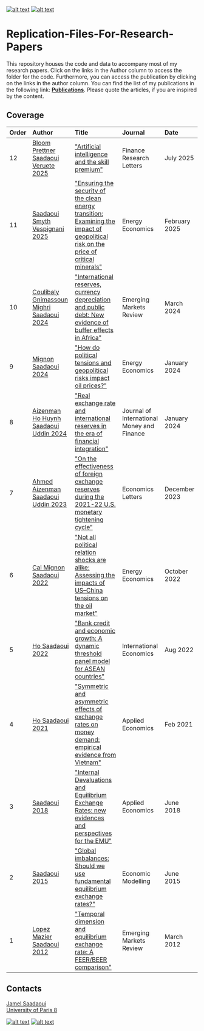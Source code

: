 [![alt text][1.1]][1]
[![alt text][2.1]][2]

# Replication-Files-For-Research-Papers
 This repository houses the code and data to accompany most of my research papers. Click on the links in the Author column to access the folder for the code. Furthermore, you can access the publication by clicking on the links in the author column. You can find the list of my publications in the following link: [**Publications**](https://www.jamelsaadaoui.com/publications/). Please quote the articles, if you are inspired by the content.
 
 ## Coverage
|Order |Author|Title|Journal|Date|
|:----|:----|:----|:----|:----|
|12|[Bloom Prettner Saadaoui Veruete 2025](https://github.com/JamelSaadaoui/ResearchPapers/tree/main/Bloom%20Prettner%20Saadaoui%20Veruete%202025)|["Artificial intelligence and the skill premium"](https://doi.org/10.1016/j.frl.2025.107401) | Finance Research Letters | July 2025 |
|11|[Saadaoui Smyth Vespignani 2025](https://github.com/JamelSaadaoui/ResearchPapers/tree/main/Saadaoui%20Smyth%20Vespignani%202025)|["Ensuring the security of the clean energy transition: Examining the impact of geopolitical risk on the price of critical minerals"](https://doi.org/10.1016/j.eneco.2025.108195) | Energy Economics | February 2025 |
|10|[Coulibaly Gnimassoun Mighri Saadaoui 2024](https://github.com/JamelSaadaoui/ResearchPapers/tree/main/Coulibaly%20Gnimassoun%20Mighri%20Saadaoui%202024)|["International reserves, currency depreciation and public debt: New evidence of buffer effects in Africa"](https://doi.org/10.1016/j.ememar.2024.101130) | Emerging Markets Review | March 2024 |
|9|[Mignon Saadaoui 2024](https://github.com/JamelSaadaoui/ResearchPapers/tree/main/Mignon%20Saadaoui%202024/)|["How do political tensions and geopolitical risks impact oil prices?"](https://doi.org/10.1016/j.eneco.2023.107219) | Energy Economics | January 2024 |
|8|[Aizenman Ho Huynh Saadaoui Uddin 2024](https://github.com/JamelSaadaoui/ResearchPapers/tree/main/Aizenman%20Ho%20Huynh%20Saadaoui%20Uddin%202024)|["Real exchange rate and international reserves in the era of financial integration"](https://doi.org/10.1016/j.jimonfin.2024.103014) | Journal of International Money and Finance | January 2024 |
|7|[Ahmed Aizenman Saadaoui Uddin 2023](https://github.com/JamelSaadaoui/ResearchPapers/tree/main/Ahmed%20Aizenman%20Saadaoui%20Uddin%202023)|["On the effectiveness of foreign exchange reserves during the 2021-22 U.S. monetary tightening cycle"](https://doi.org/10.1016/j.econlet.2023.111367) | Economics Letters | December 2023 |
|6|[Cai Mignon Saadaoui 2022](https://github.com/JamelSaadaoui/ResearchPapers/tree/main/Cai%20Mignon%20Saadaoui%202022) |["Not all political relation shocks are alike: Assessing the impacts of US–China tensions on the oil market"](https://www.sciencedirect.com/science/article/pii/S0140988322003498) | Energy Economics | October 2022 |
|5|[Ho Saadaoui 2022](https://github.com/JamelSaadaoui/ResearchPapers/tree/main/Ho%20and%20Saadaoui%202022) | ["Bank credit and economic growth: A dynamic threshold panel model for ASEAN countries"](https://doi.org/10.1016/j.inteco.2022.03.001) | International Economics | Aug 2022 |
|4|[Ho Saadaoui 2021](https://github.com/JamelSaadaoui/ResearchPapers/blob/main/Ho%20and%20Saadaoui%202018) | ["Symmetric and asymmetric effects of exchange rates on money demand: empirical evidence from Vietnam"](https://doi.org/10.1080/00036846.2021.1888864) | Applied Economics | Feb 2021 |
|3|[Saadaoui 2018](https://github.com/JamelSaadaoui/ResearchPapers/tree/main/Saadaoui%202018) | ["Internal Devaluations and Equilibrium Exchange Rates: new evidences and perspectives for the EMU"](https://www.tandfonline.com/doi/full/10.1080/00036846.2018.1486019) | Applied Economics | June 2018 |
|2|[Saadaoui 2015](https://github.com/JamelSaadaoui/ResearchPapers/tree/main/Saadaoui%202015) | ["Global imbalances: Should we use fundamental equilibrium exchange rates?"](https://www.sciencedirect.com/science/article/abs/pii/S0264999315000243) | Economic Modelling | June 2015 |
|1|[Lopez Mazier Saadaoui 2012](https://github.com/JamelSaadaoui/ResearchPapers/tree/main/Lopez%20Mazier%20Saadaoui%202012) | ["Temporal dimension and equilibrium exchange rate: A FEER/BEER comparison"](https://www.sciencedirect.com/science/article/abs/pii/S1566014111000616) | Emerging Markets Review | March 2012 |


<!-- Please don't remove this: Grab your social icons from https://github.com/carlsednaoui/gitsocial -->

<!-- display the social media buttons in your README -->

## Contacts
[Jamel Saadaoui](mailto:jamelsaadaoui@gmail.com)  
[University of Paris 8](https://www.jamelsaadaoui.com/)

[![alt text][1.1]][1]
[![alt text][2.1]][2]


<!-- links to social media icons -->
<!-- no need to change these -->

<!-- icons with padding -->

[1.1]: https://cdn.aptech.com/www/uploads/2019/02/li.png
[2.1]: https://cdn.aptech.com/www/uploads/2019/02/gh.png


<!-- links to your social media accounts -->
<!-- update these accordingly -->

[1]: https://www.linkedin.com/in/jamel-saadaoui-7979461a5/
[2]: https://github.com/JamelSaadaoui

<!-- Please don't remove this: Grab your social icons from https://github.com/carlsednaoui/gitsocial -->
